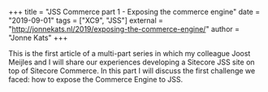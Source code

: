 +++
title = "JSS Commerce part 1 - Exposing the commerce engine"
date = "2019-09-01"
tags = ["XC9", "JSS"]
external = "http://jonnekats.nl/2019/exposing-the-commerce-engine/"
author = "Jonne Kats"
+++

This is the first article of a multi-part series in which my colleague Joost Meijles and I will share our experiences developing a Sitecore JSS site on top of Sitecore Commerce. In this part I will discuss the first challenge we faced: how to expose the Commerce Engine to JSS.
<!--more-->
